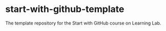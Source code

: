 # start-with-github-template
The template repository for the Start with GitHub course on Learning Lab.
